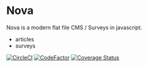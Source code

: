 # Nova

Nova is a modern flat file CMS / Surveys in javascript.

- articles
- surveys

[![CircleCI](https://circleci.com/gh/gperreymond/Nova.svg?style=shield)](https://circleci.com/gh/gperreymond/Nova)
[![CodeFactor](https://www.codefactor.io/repository/github/gperreymond/nova/badge)](https://www.codefactor.io/repository/github/gperreymond/nova)
[![Coverage Status](https://coveralls.io/repos/github/gperreymond/Nova/badge.svg?branch=master)](https://coveralls.io/github/gperreymond/Nova?branch=master)

